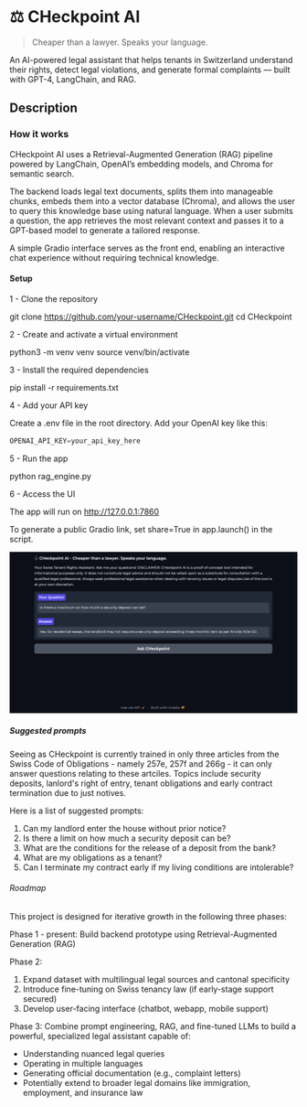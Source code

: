 # ⚖️ CHeckpoint AI
> Cheaper than a lawyer. Speaks your language.

An AI-powered legal assistant that helps tenants in Switzerland understand their rights, detect legal violations, and generate formal complaints — built with GPT-4, LangChain, and RAG.

## Description 

### How it works

CHeckpoint AI uses a Retrieval-Augmented Generation (RAG) pipeline powered by LangChain, OpenAI’s embedding models, and Chroma for semantic search.

The backend loads legal text documents, splits them into manageable chunks, embeds them into a vector database (Chroma), and allows the user to query this knowledge base using natural language. When a user submits a question, the app retrieves the most relevant context and passes it to a GPT-based model to generate a tailored response.

A simple Gradio interface serves as the front end, enabling an interactive chat experience without requiring technical knowledge.

#### Setup

1 - Clone the repository

git clone https://github.com/your-username/CHeckpoint.git
cd CHeckpoint

2 - Create and activate a virtual environment

python3 -m venv venv
source venv/bin/activate

3 - Install the required dependencies

pip install -r requirements.txt

4 - Add your API key

Create a .env file in the root directory.
Add your OpenAI key like this:
``` python
OPENAI_API_KEY=your_api_key_here
```
5 - Run the app

python rag_engine.py

6 - Access the UI

The app will run on http://127.0.0.1:7860

To generate a public Gradio link, set share=True in app.launch() in the script.

![The app looks like this](Screenshot.png)



##### Suggested prompts

Seeing as CHeckpoint is currently trained in only three articles from the Swiss Code of Obligations - namely 257e, 257f and 266g - it can only answer questions relating to these artciles. Topics include security deposits, lanlord's right of entry, tenant obligations and early contract termination due to just notives.

Here is a list of suggested prompts: 

1) Can my landlord enter the house without prior notice?
2) Is there a limit on how much a security deposit can be?
3) What are the conditions for the release of a deposit from the bank?
4) What are my obligations as a tenant?
5) Can I terminate my contract early if my living conditions are intolerable?

###### Roadmap
This project is designed for iterative growth in the following three phases:

Phase 1 - present: Build backend prototype using Retrieval-Augmented Generation (RAG)

Phase 2: 

1. Expand dataset with multilingual legal sources and cantonal specificity
2. Introduce fine-tuning on Swiss tenancy law (if early-stage support secured)
3. Develop user-facing interface (chatbot, webapp, mobile support)

Phase 3: Combine prompt engineering, RAG, and fine-tuned LLMs to build a powerful, specialized legal assistant capable of:
  - Understanding nuanced legal queries
  - Operating in multiple languages
  - Generating official documentation (e.g., complaint letters)
  - Potentially extend to broader legal domains like immigration, employment, and insurance law